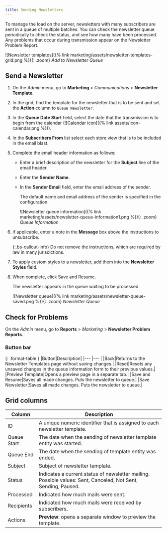 ```yaml
---
title: Sending Newsletters
---
```


To manage the load on the server, newsletters with many subscribers are sent in a queue of multiple batches. You can check the newsletter queue periodically to check the status, and see how many have been processed. Any problems that occur during transmission appear on the Newsletter Problem Report.

![Newsletter templates]({% link marketing/assets/newsletter-templates-grid.png %}){: .zoom}
_Add to Newsletter Queue_

## Send a Newsletter

1. On the _Admin_ menu, go to **Marketing** > _Communications_ > **Newsletter Template**.

1. In the grid, find the template for the newsletter that is to be sent and set the **Action** column to `Queue Newsletter`.

1. In the **Queue Date Start** field, select the date that the transmission is to begin from the calendar (![Calendar icon]({% link assets/icon-calendar.png %})).

1. In the **Subscribers From** list select each store view that is to be included in the email blast.

1. Complete the email header information as follows:

    - Enter a brief description of the newsletter for the **Subject** line of the email header.

    - Enter the **Sender Name**.

    - In the **Sender Email** field, enter the email address of the sender.

        The default name and email address of the sender is specified in the configuration.

        ![Newsletter queue information]({% link marketing/assets/newsletter-queue-information1.png %}){: .zoom}
        _Queue Information_

1. If applicable, enter a note in the **Message** box above the instructions to unsubscribe.

   {:.bs-callout-info}
   Do not remove the instructions, which are required by law in many jurisdictions.

1. To apply custom styles to a newsletter, add them into the **Newsletter Styles** field.

1. When complete, click <span class="btn">Save and Resume</span>.

    The newsletter appears in the queue waiting to be processed.

    ![Newsletter queue]({% link marketing/assets/newsletter-queue-saved.png %}){: .zoom}
    _Newsletter Queue_

## Check for Problems

On the _Admin_ menu, go to **Reports** > _Marketing_ > **Newsletter Problem Reports**.

### Button bar

{: .format-table }
|Button|Description|
|--- |--- |
|<span class="btn">Back</span>|Returns to the Newsletter Templates page without saving changes.|
|<span class="btn">Reset</span>|Resets any unsaved changes in the queue information form to their previous values.|
|<span class="btn">Preview Template</span>|Opens a preview page in a separate tab.|
|<span class="btn">Save and Resume</span>|Saves all made changes. Puts the newsletter to queue.|
|<span class="btn">Save Newsletter</span>|Saves all made changes. Puts the newsletter to queue.|

## Grid columns

|Column|Description|
|--- |--- |
|ID|A unique numeric identifier that is assigned to each newsletter template.|
|Queue Start|The date when the sending of newsletter template entity was started.|
|Queue End|The date when the sending of template entity was ended.|
|Subject|Subject of newsletter template.|
|Status|Indicates a current status of newsletter mailing. Possible values: Sent, Canceled, Not Sent, Sending, Paused.|
|Processed|Indicated how much mails were sent.|
|Recipients|Indicated how much mails were received by subscribers.|
|Actions|**Preview**: opens a separate window to preview the template.|
